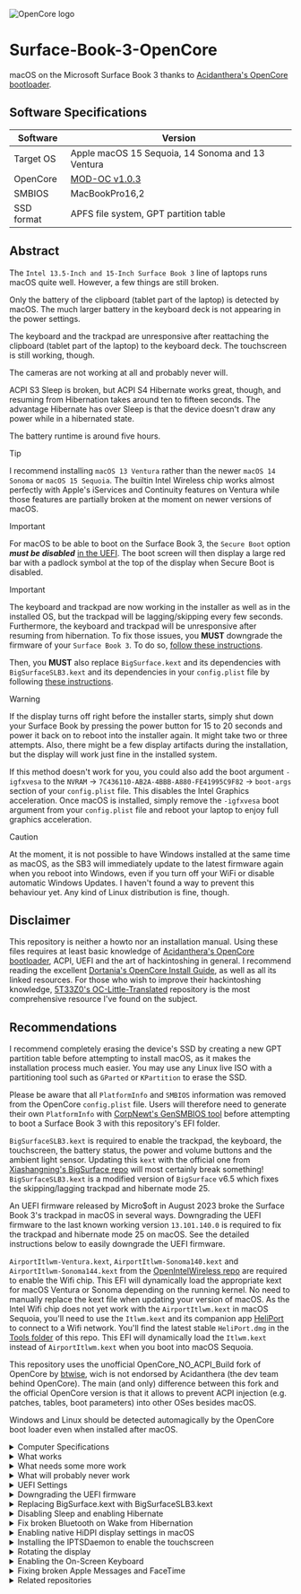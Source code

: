 ![OpenCore logo](https://github.com/acidanthera/OpenCorePkg/raw/master/Docs/Logos/OpenCore_with_text_Small.png)

# Surface-Book-3-OpenCore
macOS on the Microsoft Surface Book 3 thanks to [Acidanthera's OpenCore bootloader](https://github.com/acidanthera/OpenCorePkg).
  
## Software Specifications
| Software         | Version                            |
| ---------------- | ---------------------------------- |
| Target OS        | Apple macOS 15 Sequoia, 14 Sonoma and 13 Ventura |
| OpenCore         | [MOD-OC v1.0.3](https://github.com/wjz304/OpenCore_NO_ACPI_Build/releases/download/1.0.3_20b758b/OpenCore-Mod-1.0.3-RELEASE.zip) |
| SMBIOS           | MacBookPro16,2 |
| SSD format       | APFS file system, GPT partition table |

## Abstract
The `Intel 13.5-Inch and 15-Inch Surface Book 3` line of laptops runs macOS quite well. However, a few things are still broken.

Only the battery of the clipboard (tablet part of the laptop) is detected by macOS. The much larger battery in the keyboard deck is not appearing in the power settings.

The keyboard and the trackpad are unresponsive after reattaching the clipboard (tablet part of the laptop) to the keyboard deck. The touchscreen is still working, though.

The cameras are not working at all and probably never will.

ACPI S3 Sleep is broken, but ACPI S4 Hibernate works great, though, and resuming from Hibernation takes around ten to fifteen seconds. The advantage Hibernate has over Sleep is that the device doesn't draw any power while in a hibernated state.

The battery runtime is around five hours.

> [!TIP]
> I recommend installing `macOS 13 Ventura` rather than the newer `macOS 14 Sonoma` or `macOS 15 Sequoia`. The builtin Intel Wireless chip works almost perfectly with Apple's iServices and Continuity features on Ventura while those features are partially broken at the moment on newer versions of macOS.

> [!IMPORTANT]
> For macOS to be able to boot on the Surface Book 3, the `Secure Boot` option _**must be disabled**_ [in the UEFI](https://github.com/jlempen/Surface-Book-3-OpenCore#uefi-settings). The boot screen will then display a large red bar with a padlock symbol at the top of the display when Secure Boot is disabled.

> [!IMPORTANT]
> The keyboard and trackpad are now working in the installer as well as in the installed OS, but the trackpad will be lagging/skipping every few seconds. Furthermore, the keyboard and trackpad will be unresponsive after resuming from hibernation. To fix those issues, you **MUST** downgrade the firmware of your `Surface Book 3`. To do so, [follow these instructions](https://github.com/jlempen/Surface-Book-3-OpenCore?tab=readme-ov-file#downgrading-the-uefi-firmware).
>
> Then, you **MUST** also replace `BigSurface.kext` and its dependencies with `BigSurfaceSLB3.kext` and its dependencies in your `config.plist` file by following [these instructions](https://github.com/jlempen/Surface-Book-3-OpenCore/blob/main/README.md#replacing-bigsurfacekext-with-bigsurfaceslb3kext).

> [!WARNING]
> If the display turns off right before the installer starts, simply shut down your Surface Book by pressing the power button for 15 to 20 seconds and power it back on to reboot into the installer again. It might take two or three attempts. Also, there might be a few display artifacts during the installation, but the display will work just fine in the installed system.
> 
> If this method doesn't work for you, you could also add the boot argument `-igfxvesa` to the `NVRAM` -> `7C436110-AB2A-4BBB-A880-FE41995C9F82` -> `boot-args` section of your `config.plist` file. This disables the Intel Graphics acceleration. Once macOS is installed, simply remove the `-igfxvesa` boot argument from your `config.plist` file and reboot your laptop to enjoy full graphics acceleration.

> [!CAUTION]
> At the moment, it is not possible to have Windows installed at the same time as macOS, as the SB3 will immediately update to the latest firmware again when you reboot into Windows, even if you turn off your WiFi or disable automatic Windows Updates. I haven't found a way to prevent this behaviour yet. Any kind of Linux distribution is fine, though.

## Disclaimer
This repository is neither a howto nor an installation manual. Using these files requires at least basic knowledge of [Acidanthera's OpenCore bootloader](https://github.com/acidanthera/OpenCorePkg), ACPI, UEFI and the art of hackintoshing in general. I recommend reading the excellent [Dortania's OpenCore Install Guide](https://dortania.github.io/OpenCore-Install-Guide), as well as all its linked resources. For those who wish to improve their hackintoshing knowledge, [5T33Z0's OC-Little-Translated](https://github.com/5T33Z0/OC-Little-Translated) repository is the most comprehensive resource I've found on the subject.

## Recommendations
I recommend completely erasing the device's SSD by creating a new GPT partition table before attempting to install macOS, as it makes the installation process much easier. You may use any Linux live ISO with a partitioning tool such as `GParted` or `KPartition` to erase the SSD.

Please be aware that all `PlatformInfo` and `SMBIOS` information was removed from the OpenCore `config.plist` file. Users will therefore need to generate their own `PlatformInfo` with [CorpNewt's GenSMBIOS tool](https://github.com/corpnewt/GenSMBIOS) before attempting to boot a Surface Book 3 with this repository's EFI folder.

`BigSurfaceSLB3.kext` is required to enable the trackpad, the keyboard, the touchscreen, the battery status, the power and volume buttons and the ambient light sensor. Updating this `kext` with the official one from [Xiashangning's BigSurface repo](https://github.com/Xiashangning/BigSurface) will most certainly break something! `BigSurfaceSLB3.kext` is a modified version of `BigSurface` v6.5 which fixes the skipping/lagging trackpad and hibernate mode 25.

An UEFI firmware released by Micro$oft in August 2023 broke the Surface Book 3's trackpad in macOS in several ways. Downgrading the UEFI firmware to the last known working version `13.101.140.0` is required to fix the trackpad and hibernate mode 25 on macOS. See the detailed instructions below to easily downgrade the UEFI firmware.

`AirportItlwm-Ventura.kext`, `AirportItlwm-Sonoma140.kext` and `AirportItlwm-Sonoma144.kext` from the [OpenIntelWireless repo](https://github.com/OpenIntelWireless/itlwm) are required to enable the Wifi chip. This EFI will dynamically load the appropriate kext for macOS Ventura or Sonoma depending on the running kernel. No need to manually replace the kext file when updating your version of macOS. As the Intel Wifi chip does not yet work with the `AirportItlwm.kext` in macOS Sequoia, you'll need to use the `Itlwm.kext` and its companion app [HeliPort](https://github.com/OpenIntelWireless/HeliPort/releases) to connect to a Wifi network. You'll find the latest stable `HeliPort.dmg` in the [Tools folder](https://github.com/jlempen/Surface-Book-3-OpenCore/blob/main/Tools/HeliPort.dmg) of this repo. This EFI will dynamically load the `Itlwm.kext` instead of `AirportItlwm.kext` when you boot into macOS Sequoia.

This repository uses the unofficial OpenCore_NO_ACPI_Build fork of OpenCore by [btwise](https://gitee.com/btwise/OpenCore_NO_ACPI), wich is not endorsed by Acidanthera (the dev team behind OpenCore). The main (and only) difference between this fork and the official OpenCore version is that it allows to prevent ACPI injection (e.g. patches, tables, boot parameters) into other OSes besides macOS.

Windows and Linux should be detected automagically by the OpenCore boot loader even when installed after macOS.

<details>
  <summary>Computer Specifications</summary>
  
## Computer Specifications
| Device           | Hardware                           |
| ---------------- | ---------------------------------- |
| CPU              | Intel Core i7-1065G7 or Intel Core i5-1035G7 |
| iGPU             | Intel Iris Plus Graphics |
| dGPU             | NVIDIA GeForce GTX 1650 or 1660 Ti with Max-Q Design |
| Audio            | Realtek ALC274 |
| RAM              | 8, 16 or 32 GB RAM |
| Wifi + Bluetooth | Wifi6 AX200, Bluetooth 5.0 |
| Storage          | Kioxia/Toshiba/SK Hynix PCIe SSD |
| USB Type-C 3.1 Gen 1 | Supports Power Delivery and DisplayPort |
| SDXC Card Reader | Full size SDXC UHS-I / UHS-II USB Card Reader |
| Cameras | 5 MP front and 8 MP rear cameras with 1080p HD video |
| IR camera | Intel(R) AVStream Camera 2500, ISP Interface |
| Keyboard / Trackpad | Detachable keyboard/trackpad deck |
| Display | 13.50 inch 3:2, 3000 x 2000 or 15 inch 3:2, 3240 x 2160 201 PPI |
| Touchscreen | 10-point capacitive |
| Dual batteries | One battery in the clipboard and one in the keyboard deck |
| Ambient light sensor | |
</details>

<details>
  <summary>What works</summary>
  
## What works
- [x] CPU power management
- [x] CPU SpeedStep
- [x] iGPU with full acceleration
- [x] SSD drive
- [x] USB-C port
- [x] USB-A port
- [x] USB SDXC card reader
- [x] WLAN
- [x] Bluetooth
- [x] Internal speakers, microphone and Combojack
- [x] Power, volume up and volume down buttons
- [x] Keyboard with working brightness, volume and mute keys, working caps lock light
- [x] Trackpad with native multi-touch gestures
- [x] Touchscreen
- [x] Surface Pen
- [x] Ambient light sensor
- [x] Battery percentage and cycle count for the battery in the clipboard (the tablet part)
- [x] Hibernation (hibernatemode 25) - the device successfully wakes up from hibernation
- [x] USB Type-C to HDMI
- [x] USB Type-C to USB3 & USB2
- [x] USB Type-C Power Delivery
</details>

<details>
  <summary>What needs some more work</summary>
  
## What needs some more work
- [ ] Sleep (hibernatemode 3) - the device only turns off the display without sleeping
- [ ] The battery in the keyboard deck does not appear in the power settings
- [ ] The keyboard and the trackpad are unresponsive after the clipboard (tablet part) is reattached to the keyboard deck
</details>

<details>
  <summary>What will probably never work</summary>
  
## What will probably never work
- [ ] IR camera (Windows Hello)
- [ ] Front camera
- [ ] Rear camera
</details>

<details>
  <summary>UEFI Settings</summary>
  
## UEFI Settings
To enter the UEFI Settings, power on your Surface Book 3 and hold the `Volume Up Button` as soon as the Surface Logo is displayed on the screen.

The `Secure Boot` setting ***must be disabled to boot macOS***. I also recommend moving `USB Storage` to the top of the boot configuration list, which makes booting from an USB stick much easier.

| Security | |
| -------- | ----- |
| Secure Boot | Disabled |

| Boot configuration | |
| -------- | ----- |
| USB Storage | Move the item to the top of the list |
</details>

<details>
  <summary>Downgrading the UEFI firmware</summary>

## Downgrading the UEFI firmware
In order to fix the skipping/lagging trackpad in macOS and make the trackpad and keyboard work after hibernation, you must downgrade your UEFI firmware to the last known working version `13.101.140.0`.

1. Boot with a Linux Live USB stick, preferably a Debian, Arch or Fedora based distribution (I use the Arch-based Manjaro).
2. Download and unzip the compressed firmware archive [SurfaceBook3_FW_13.101.140.0.zip](https://github.com/jlempen/Surface-Book-3-OpenCore/blob/main/UEFI%20Firmware/SurfaceBook3_FW_13.101.140.0.zip) from this repository.
3. Add the line `OnlyTrusted=false` to the `/etc/fwupd/daemon.conf` config file. On some Linux distros such as Arch, endeavourOS and Manjaro, the config file to change is `/etc/fwupd/fwupd.conf`:
```
sudo nano /etc/fwupd/daemon.conf
```
or
```
sudo nano /etc/fwupd/fwupd.conf
```
4. Open a terminal and navigate to the folder where you extracted the firmware files.
5. Connect your Surface device to a power supply.
6. Copy the following lines and paste them into the terminal:
```
for f in *; do 
  sudo fwupdmgr install --allow-older --allow-reinstall --no-reboot-check "$f"
done
```
7. Close the terminal and reboot the computer.

For some firmware files, the `fwupdmgr` tool may complain that it is unable to find a matching device. This is normal, as not all Surface Book 3 models use the exact same hardware, thus the compressed firmware archive contains all the required files for all models.

The Surface Book 3 will reboot and downgrade all UEFI firmwares at once, which takes around 10 minutes. You'll see progress bars with different colours depending on which type of firmware is being flashed.
Once the process is done, your laptop will restart a few times and seem to hang on the Surface logo for 20 or 30 seconds each time, this is normal. Then it will restart for good to your OpenCore picker.

Now restart while holding the F4/Volume Up key to check the firmware version in the UEFI. In the Firmware section, `System UEFI` should now show `13.101.140`.

Reboot and you're done.

If you are using Windows on the laptop, you'll have to find a way to prevent Windows Update from automatically updating the firmware to the latest firmware version again on the next reboot into Windows! I haven't found a way to prevent this yet. Any kind of Linux distribution is fine, though.
</details>

<details>
  <summary>Replacing BigSurface.kext with BigSurfaceSLB3.kext</summary>
  
## Replacing BigSurface.kext with BigSurfaceSLB3.kext
Additionally, to fix the skipping/lagging trackpad in macOS and make the trackpad and keyboard work after hibernation, you also have to replace the official `BigSurface.kext` with the `BigSurfaceSLB3.kext`. 

In the `Kernel` -> `Add` section of your `config.plist` file, disable or delete the following kexts:
```
BigSurface.kext/Contents/PlugIns/VoodooGPIO.kext
BigSurface.kext/Contents/PlugIns/VoodooSerial.kext
BigSurface.kext/Contents/PlugIns/VoodooInput.kext
BigSurface.kext
BigSurface.kext/Contents/PlugIns/BigSurfaceHIDDriver.kext
```
Then enable the following kexts:
```
BigSurfaceSLB3.kext/Contents/PlugIns/VoodooGPIO.kext
BigSurfaceSLB3.kext/Contents/PlugIns/VoodooSerial.kext
BigSurfaceSLB3.kext/Contents/PlugIns/VoodooInput.kext
BigSurfaceSLB3.kext
BigSurfaceSLB3.kext/Contents/PlugIns/BigSurfaceHIDDriver.kext
```
Save your `config.plist` file and reboot. Your trackpad should now be buttery smooth before and after resuming from hibernation. The keyboard will now also work after resuming from hibernation.
</details>

<details>
  <summary>Disabling Sleep and enabling Hibernate</summary>
  
## Disabling Sleep and enabling Hibernate
As we still haven't found a solution for the Sleep/Wake issues on the Surface Book 3, disable Sleep altogether and use Hibernate for now. Open the `Terminal` and enter the following commands, then reboot for the changes to take effect:
```
sudo pmset restoredefaults
sudo pmset -a hibernatemode 25
```
If for whatever reason Hibernate is not working on your system, you should reset the `Power Management` settings and rebuild the `sleepimage` file. To do so, open the `Terminal` and enter the following commands, then reboot for the changes to take effect:
```
sudo rm /Library/Preferences/com.apple.PowerManagement*
sudo rm /var/vm/sleepimage
sudo pmset hibernatefile /var/vm/sleepimage
```
Once you are back in macOS, disable Sleep and enable Hibernate again, then reboot:
```
sudo pmset restoredefaults
sudo pmset -a hibernatemode 25
```
</details>

<details>
  <summary>Fix broken Bluetooth on Wake from Hibernation</summary>
  
## Fix broken Bluetooth on Wake from Hibernation
After the device wakes up from Hibernation, Bluetooth may be broken / unable to connect.

A very simple fix for this issue is to [download and install Bluesnooze](https://github.com/odlp/bluesnooze). Launch the app, enable `Launch at login` and you're done!
</details>

<details>
  <summary>Enabling native HiDPI display settings in macOS</summary>
  
## Enabling native HiDPI display settings in macOS
I recommend downloading and installing [BetterDisplay](https://github.com/waydabber/BetterDisplay) to change and manage the display resolutions on the Surface Book 3.
</details>

<details>
  <summary>Installing the IPTSDaemon to enable the touchscreen</summary>
  
## Installing the IPTSDaemon to enable the touchscreen
The [IPTSDaemon](https://github.com/Xiashangning/IPTSDaemon) is a tool made by the author of BigSurface [Xiashangning](https://github.com/Xiashangning). It enables the touchscreen on Surface devices running macOS.

1. Download the [IPTSDaemon](https://github.com/jlempen/Surface-Book-3-OpenCore/blob/main/Tools/IPTSDaemon.zip)
2. Unzip the downloaded file
3. Open a `Terminal` and navigate to the `IPTSDaemon` folder:
```
cd /Downloads/IPTSDaemon/IPTSDaemon
```
4. Run the `install_daemon.sh` file:
```
sudo bash install_daemon.sh
```
5. Enter your password to install the daemon

Now you'll see a nasty popup window:

![Nasty popup window](https://github.com/user-attachments/assets/eacbfe79-04a4-4bd8-b851-ba83cd55e9b6)

This is actually macOS's way of telling you that Apple considers that the software is from an untrusted source because it is unsigned. But it's actually very easy to tell it to open the file anyway.

Click on the "Show in Finder" button of this popup window, then right-click on the `libinih.0.dylib` file and select the first option, "Open". Nothing will happen, but the annoying popup window will not show anymore for this file. Now repeat the same procedure for the `libfmt.9.dylib` file and you're done.

Perhaps you'll need to repeat this a few times, as the popup window appearing for one file will block the "Open" popup window for the other file and vice versa. Basically, once there's no warning popup appearing anymore, both files were registered and started.

You may now verify that the multitouch gestures are working on your touchscreen by playing around with the standard macOS multitouch gestures you're used to on your trackpad, but the same gestures now work on the touchscreen as well :-)

These instructions are confirmed working on SL3 and SB3 running macOS Ventura and Sonoma. On macOS Sequoia, the procedure is pretty much similar, but there won't be a "Show in Finder" button in the popup window. To open the dylib files, you'll have to go to the `System Settings` -> `Privacy and Security` -> `Security` section and open the files from there.
</details>

<details>
  <summary>Rotating the display</summary>
  
## Rotating the display
### Rotating the display with the Display Rotation Menu widget
[Display Rotation Menu](https://www.magesw.com/displayrotation/) by Mage Software is a free app designed to quickly rotate the display between Landscape, Portrait, Landscape Flipped or Portrait Flipped right from a menu bar widget. There's also a handy keyboard shortcut to rotate the display back to Landscape: `CTRL-OPTION-COMMAND-0` (as in "zero").

<img width="282" alt="Display Rotation Menu" src="https://github.com/user-attachments/assets/ac058eda-6a75-4979-9f3c-907a8837f07f">

The first time you rotate the display to a portrait orientation, the resolution is set to 1280x1920, which is way too small for the SB3's display. You'll need to head over to the `Displays` tab in the `System Settings` and set the only other available resolution, 640x960, which is quite perfect on our Surface Book 3 in portrait orientation.

However, once the display is in portrait orientation, it is very likely that the menu bar will not be able to show the Display Rotation Menu widget anymore because there's not enough space to display every widget in the narrow portrait-mode menu bar. To fix this, hold down the `Command` key while dragging the Display Rotation Menu widget next to the macOS `Control Center` widget. If there is still not enough space to show the widget, you could also change the size of the clock by disabling the `Show date` and/or `Show the day of the week` items or even change the style of the clock to `Analog` in the `Clock Options` of macOS.

[Download Mage Software's Display Rotation Menu v1.5](https://www.magesw.com/displayrotation/DisplayRotationMenu_1.5.zip)

### Rotating the display with BetterTouchTool
[BetterTouchTool](https://folivora.ai/) by folivora.ai is a great, feature packed app that allows you to customize various input devices on your Mac.

With BetterTouchTool, you could define customised Trackpad/Touchscreen gestures to rotate your Surface Book 3's display. 

You could for instance assign a Four-Finger Double-Tap gesture to the Display Rotation Menu widget's keyboard shortcut `CTRL-OPTION-COMMAND-0` (as in "zero") to switch back to landscape orientation. 

Or you could use BetterTouchTool together with jakehilborn's [displayplacer command line tool](https://github.com/jakehilborn/displayplacer) to define Rotate Left and Rotate Right gestures which would execute Async, non blocking Terminal Commands such as `/usr/local/bin/displayplacer degree:0` for landscape orientation and `/usr/local/bin/displayplacer degree:90` for portrait orientation.

[Download BetterTouchTool](https://folivora.ai/releases/BetterTouchTool.zip) by folivora.ai

[Download displayplacer](https://github.com/jakehilborn/displayplacer/releases/tag/v1.4.0) by jakehilborn
</details>

<details>
  <summary>Enabling the On-Screen Keyboard</summary>
  
## Enabling the On-Screen Keyboard
macOS has a very nice On-Screen Keyboard readily available in the Accessibility Settings. To enable it, navigate to `System Settings -> Accessibility -> Accessibility Keyboard -> Enable`. When you minimize the keyboard, it shrinks down to a small button that can be dragged to a convenient location in a corner of the screen. There are plenty of options to configure the keyboard to your liking.

### Enabling the On-Screen Keyboard on the Lock Screen
Navigate to `System Settings -> Lock Screen -> Accessibility Options -> Accessibility Keyboard -> Enable` to enable the On-Screen Keyboard on the Lock Screen.

### Showing/hiding the On-Screen Keyboard with touchscreen gestures
The most convenient way to show/hide the On-Screen Keyboard when using the Surface Book 3 as a tablet is with a touchscreen gesture. Here's how to set this up: navigate to `System Settings -> Accessibility -> Shortcuts` and uncheck every option but `Accessibility Keyboard`. This enables the keyboard shortcut `OPTION-COMMAND-F5` to show/hide the On-Screen Keyboard. Now use [BetterTouchTool](https://folivora.ai/) to assign this keyboard shortcut to a Trackpad/Touchscreen gesture. 
</details>

<details>
  <summary>Fixing broken Apple Messages and FaceTime</summary>
  
## Fixing broken Apple Messages and FaceTime
To fix issues with Apple Messages and FaceTime related to the [Intel Wireless driver](https://github.com/OpenIntelWireless/itlwm) on macOS Sonoma, disable all `AirportItlwm-***.kext` entries under `Kernel -> Add` in your `config.plist` file and use the [itlwm_v2.3.0_stable.kext.zip](https://github.com/OpenIntelWireless/itlwm/releases/download/v2.3.0/itlwm_v2.3.0_stable.kext.zip) and its companion app [HeliPort](https://github.com/OpenIntelWireless/HeliPort/releases/download/v1.5.0/HeliPort.dmg) instead.
The latest version 2.3.0 of itlwm.kext is already included in the Kext folder and `config.plist` file.
</details>

<details>
  <summary>Related repositories</summary>
  
## Related repositories
* https://github.com/jc-bao/surface-laptop3-ventura
* https://github.com/Xiashangning/BigSurface
* https://github.com/Xiashangning/IPTSDaemon
</details>
